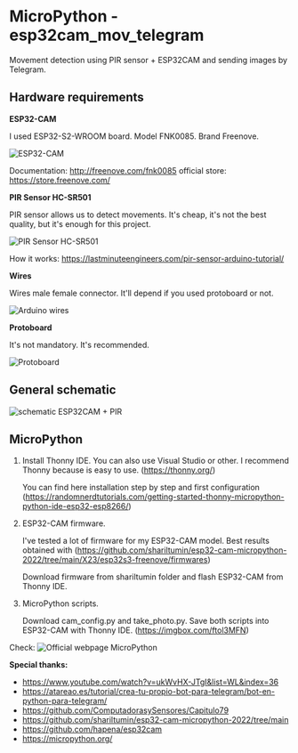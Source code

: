 # MicroPython - esp32cam_mov_telegram
Movement detection using PIR sensor + ESP32CAM and sending images by Telegram.

## Hardware requirements

**ESP32-CAM**

I used ESP32-S2-WROOM board. Model FNK0085. Brand Freenove.

![ESP32-CAM](https://i0.wp.com/randomnerdtutorials.com/wp-content/uploads/2023/01/Freenove-ESP32.png?w=300&quality=100&strip=all&ssl=1)

Documentation: http://freenove.com/fnk0085
official store: https://store.freenove.com/

**PIR Sensor HC-SR501**

PIR sensor allows us to detect movements. It's cheap, it's not the best quality, but it's enough for this project.

![PIR Sensor HC-SR501](https://lastminuteengineers.com/wp-content/uploads/featuredimages/Project-Interfacing-Passive-Infrared-PIR-Sensor-with-Arduino-Uno.webp)

How it works: https://lastminuteengineers.com/pir-sensor-arduino-tutorial/ 

**Wires**

Wires male female connector. It'll depend if you used protoboard or not.

![Arduino wires](https://upload.wikimedia.org/wikipedia/commons/thumb/5/5c/A_few_Jumper_Wires.jpg/800px-A_few_Jumper_Wires.jpg)

**Protoboard**

It's not mandatory. It's recommended.

![Protoboard](https://upload.wikimedia.org/wikipedia/commons/thumb/b/be/Protoboard_Unitec.jpg/800px-Protoboard_Unitec.jpg?20141110214556)


## General schematic

![schematic ESP32CAM + PIR](https://hackster.imgix.net/uploads/attachments/1505171/sketch_7UFbaJbbxS.png?auto=compress%2Cformat&w=740&h=555&fit=max)

## MicroPython

1. Install Thonny IDE. You can also use Visual Studio or other. I recommend Thonny because is easy to use.
   (https://thonny.org/)
   
   You can find here installation step by step and first configuration (https://randomnerdtutorials.com/getting-started-thonny-micropython-python-ide-esp32-esp8266/)

2. ESP32-CAM firmware.

   I've tested a lot of firmware for my ESP32-CAM model. Best results obtained with (https://github.com/shariltumin/esp32-cam-micropython-2022/tree/main/X23/esp32s3-freenove/firmwares)

   Download firmware from shariltumin folder and flash ESP32-CAM from Thonny IDE.
   
3. MicroPython scripts.

   Download cam_config.py and take_photo.py. Save both scripts into ESP32-CAM with Thonny IDE.
   (https://imgbox.com/ftol3MFN) 
   


Check: ![Official webpage MicroPython](https://micropython.org/)

**Special thanks:**
- https://www.youtube.com/watch?v=ukWvHX-JTgI&list=WL&index=36
- https://atareao.es/tutorial/crea-tu-propio-bot-para-telegram/bot-en-python-para-telegram/
- https://github.com/ComputadorasySensores/Capitulo79
- https://github.com/shariltumin/esp32-cam-micropython-2022/tree/main
- https://github.com/hapena/esp32cam
- https://micropython.org/

